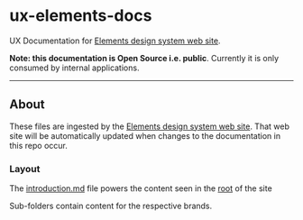 # ux-elements-docs

UX Documentation for [Elements design system web site](https://frontend-design-system.dev.private.springernature.io).

**Note: this documentation is Open Source i.e. public**. Currently it is only consumed by internal applications.

-----

## About

These files are ingested by the [Elements design system web site](https://frontend-design-system.dev.private.springernature.io). That web site will be automatically updated when changes to the documentation in this repo occur.

### Layout

The [introduction.md](introduction.md) file powers the content seen in the [root](https://frontend-design-system.dev.private.springernature.io) of the site

Sub-folders contain content for the respective brands.


